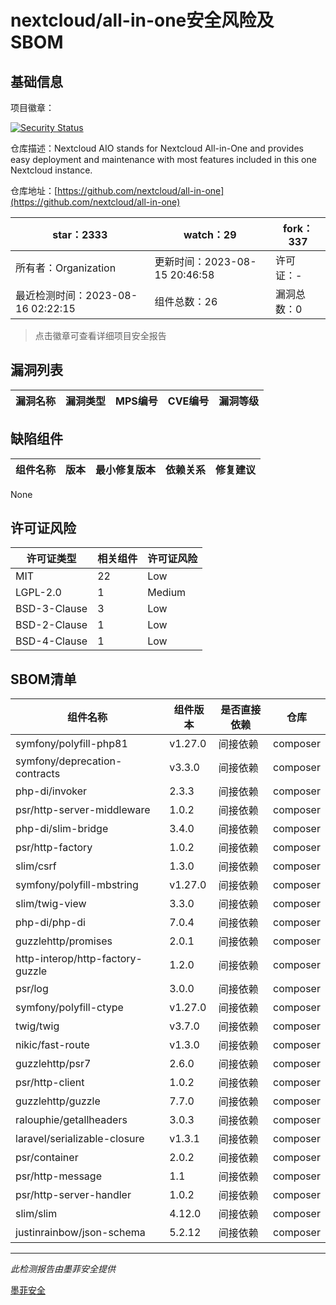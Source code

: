# nextcloud/all-in-one安全风险及SBOM

## 基础信息

项目徽章：

[![Security Status](https://www.murphysec.com/platform3/v31/badge/1691515638731657216.svg)](https://www.murphysec.com/console/report/1691515638463221760/1691515638731657216)

仓库描述：Nextcloud AIO stands for Nextcloud All-in-One and provides easy deployment and maintenance with most features included in this one Nextcloud instance.

仓库地址：[https://github.com/nextcloud/all-in-one](https://github.com/nextcloud/all-in-one)

| star：2333 | watch：29 | fork：337 |
| ----------- | -------------- | ------------ |
| 所有者：Organization | 更新时间：2023-08-15 20:46:58 | 许可证：- |
| 最近检测时间：2023-08-16 02:22:15 | 组件总数：26 | 漏洞总数：0 |

> 点击徽章可查看详细项目安全报告



## 漏洞列表

| 漏洞名称 | 漏洞类型 | MPS编号 | CVE编号 | 漏洞等级 |
| ------- | ------ | ------- | ------ | ----- |





## 缺陷组件

| 组件名称 | 版本 | 最小修复版本 | 依赖关系 | 修复建议 |
| -------- | ---- | ------------ | -------- | -------- |
None




## 许可证风险

| 许可证类型 | 相关组件 | 许可证风险 |
| ---------- | -------- | ---------- |
|MIT|22|Low|
|LGPL-2.0|1|Medium|
|BSD-3-Clause|3|Low|
|BSD-2-Clause|1|Low|
|BSD-4-Clause|1|Low|




## SBOM清单

| 组件名称 | 组件版本 | 是否直接依赖 | 仓库 |
| -------- | -------- | ------------ | ---- |
|symfony/polyfill-php81|v1.27.0|间接依赖|composer|
|symfony/deprecation-contracts|v3.3.0|间接依赖|composer|
|php-di/invoker|2.3.3|间接依赖|composer|
|psr/http-server-middleware|1.0.2|间接依赖|composer|
|php-di/slim-bridge|3.4.0|间接依赖|composer|
|psr/http-factory|1.0.2|间接依赖|composer|
|slim/csrf|1.3.0|间接依赖|composer|
|symfony/polyfill-mbstring|v1.27.0|间接依赖|composer|
|slim/twig-view|3.3.0|间接依赖|composer|
|php-di/php-di|7.0.4|间接依赖|composer|
|guzzlehttp/promises|2.0.1|间接依赖|composer|
|http-interop/http-factory-guzzle|1.2.0|间接依赖|composer|
|psr/log|3.0.0|间接依赖|composer|
|symfony/polyfill-ctype|v1.27.0|间接依赖|composer|
|twig/twig|v3.7.0|间接依赖|composer|
|nikic/fast-route|v1.3.0|间接依赖|composer|
|guzzlehttp/psr7|2.6.0|间接依赖|composer|
|psr/http-client|1.0.2|间接依赖|composer|
|guzzlehttp/guzzle|7.7.0|间接依赖|composer|
|ralouphie/getallheaders|3.0.3|间接依赖|composer|
|laravel/serializable-closure|v1.3.1|间接依赖|composer|
|psr/container|2.0.2|间接依赖|composer|
|psr/http-message|1.1|间接依赖|composer|
|psr/http-server-handler|1.0.2|间接依赖|composer|
|slim/slim|4.12.0|间接依赖|composer|
|justinrainbow/json-schema|5.2.12|间接依赖|composer|


------

*此检测报告由墨菲安全提供*

[墨菲安全](www.murphysec.com)